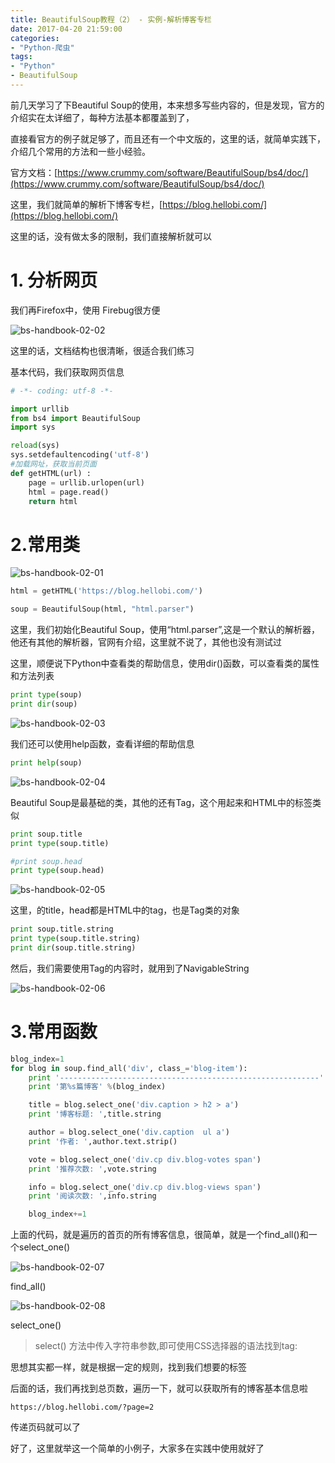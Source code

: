 ```yaml
---
title: BeautifulSoup教程（2） - 实例-解析博客专栏
date: 2017-04-20 21:59:00
categories:
- "Python-爬虫"
tags:
- "Python"
- BeautifulSoup
---
```

前几天学习了下Beautiful Soup的使用，本来想多写些内容的，但是发现，官方的介绍实在太详细了，每种方法基本都覆盖到了，

直接看官方的例子就足够了，而且还有一个中文版的，这里的话，就简单实践下，介绍几个常用的方法和一些小经验。

官方文档：[https://www.crummy.com/software/BeautifulSoup/bs4/doc/](https://www.crummy.com/software/BeautifulSoup/bs4/doc/)


这里，我们就简单的解析下博客专栏，[https://blog.hellobi.com/](https://blog.hellobi.com/)


这里的话，没有做太多的限制，我们直接解析就可以
# 1. 分析网页

我们再Firefox中，使用 Firebug很方便

![bs-handbook-02-02](http://7xl61k.com1.z0.glb.clouddn.com/bs-handbook-02-02.png-blog.photo)

这里的话，文档结构也很清晰，很适合我们练习

<!-- more -->

基本代码，我们获取网页信息
``` python
# -*- coding: utf-8 -*-

import urllib
from bs4 import BeautifulSoup
import sys

reload(sys)
sys.setdefaultencoding('utf-8')
#加载网址，获取当前页面
def getHTML(url) :
	page = urllib.urlopen(url)
	html = page.read()
	return html
```

# 2.常用类
![bs-handbook-02-01](http://7xl61k.com1.z0.glb.clouddn.com/bs-handbook-02-01.png-blog.photo)

``` python
html = getHTML('https://blog.hellobi.com/')

soup = BeautifulSoup(html, "html.parser")
```

这里，我们初始化Beautiful Soup，使用“html.parser”,这是一个默认的解析器，他还有其他的解析器，官网有介绍，这里就不说了，其他也没有测试过

这里，顺便说下Python中查看类的帮助信息，使用dir()函数，可以查看类的属性和方法列表
``` python
print type(soup)
print dir(soup)
```

![bs-handbook-02-03](http://7xl61k.com1.z0.glb.clouddn.com/bs-handbook-02-03.png-blog.photo)


我们还可以使用help函数，查看详细的帮助信息

``` python
print help(soup)
```

![bs-handbook-02-04](http://7xl61k.com1.z0.glb.clouddn.com/bs-handbook-02-04.png-blog.photo)

Beautiful Soup是最基础的类，其他的还有Tag，这个用起来和HTML中的标签类似

``` python
print soup.title
print type(soup.title)

#print soup.head
print type(soup.head)
```

![bs-handbook-02-05](http://7xl61k.com1.z0.glb.clouddn.com/bs-handbook-02-05.png-blog.photo)


这里，的title，head都是HTML中的tag，也是Tag类的对象

``` python
print soup.title.string
print type(soup.title.string)
print dir(soup.title.string)
```

然后，我们需要使用Tag的内容时，就用到了NavigableString

![bs-handbook-02-06](http://7xl61k.com1.z0.glb.clouddn.com/bs-handbook-02-06.png-blog.photo)

# 3.常用函数
``` python
blog_index=1
for blog in soup.find_all('div', class_='blog-item'):
	print '----------------------------------------------------------'
	print '第%s篇博客' %(blog_index)

	title = blog.select_one('div.caption > h2 > a')
	print '博客标题: ',title.string

	author = blog.select_one('div.caption  ul a')
	print '作者: ',author.text.strip()

	vote = blog.select_one('div.cp div.blog-votes span')
	print '推荐次数: ',vote.string

	info = blog.select_one('div.cp div.blog-views span')
	print '阅读次数: ',info.string

	blog_index+=1
```
上面的代码，就是遍历的首页的所有博客信息，很简单，就是一个find_all()和一个select_one()

![bs-handbook-02-07](http://7xl61k.com1.z0.glb.clouddn.com/bs-handbook-02-07.png-blog.photo)

find_all()

![bs-handbook-02-08](http://7xl61k.com1.z0.glb.clouddn.com/bs-handbook-02-08.png-blog.photo)

select_one()

> select() 方法中传入字符串参数,即可使用CSS选择器的语法找到tag:

思想其实都一样，就是根据一定的规则，找到我们想要的标签

后面的话，我们再找到总页数，遍历一下，就可以获取所有的博客基本信息啦
```
https://blog.hellobi.com/?page=2
```

传递页码就可以了

好了，这里就举这一个简单的小例子，大家多在实践中使用就好了